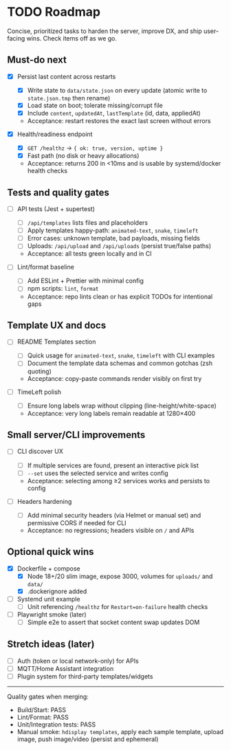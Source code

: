 # TODO Roadmap

Concise, prioritized tasks to harden the server, improve DX, and ship user-facing wins. Check items off as we go.

## Must-do next

- [x] Persist last content across restarts
  - [x] Write state to `data/state.json` on every update (atomic write to `state.json.tmp` then rename)
  - [x] Load state on boot; tolerate missing/corrupt file
  - [x] Include `content`, `updatedAt`, `lastTemplate` (id, data, appliedAt)
  - Acceptance: restart restores the exact last screen without errors

- [x] Health/readiness endpoint
  - [x] `GET /healthz` -> `{ ok: true, version, uptime }`
  - [x] Fast path (no disk or heavy allocations)
  - Acceptance: returns 200 in <10ms and is usable by systemd/docker health checks

## Tests and quality gates

- [ ] API tests (Jest + supertest)
  - [ ] `/api/templates` lists files and placeholders
  - [ ] Apply templates happy-path: `animated-text`, `snake`, `timeleft`
  - [ ] Error cases: unknown template, bad payloads, missing fields
  - [ ] Uploads: `/api/upload` and `/api/uploads` (persist true/false paths)
  - Acceptance: all tests green locally and in CI

- [ ] Lint/format baseline
  - [ ] Add ESLint + Prettier with minimal config
  - [ ] npm scripts: `lint`, `format`
  - Acceptance: repo lints clean or has explicit TODOs for intentional gaps

## Template UX and docs

- [ ] README Templates section
  - [ ] Quick usage for `animated-text`, `snake`, `timeleft` with CLI examples
  - [ ] Document the template data schemas and common gotchas (zsh quoting)
  - Acceptance: copy-paste commands render visibly on first try

- [ ] TimeLeft polish
  - [ ] Ensure long labels wrap without clipping (line-height/white-space)
  - Acceptance: very long labels remain readable at 1280×400

## Small server/CLI improvements

- [ ] CLI discover UX
  - [ ] If multiple services are found, present an interactive pick list
  - [ ] `--set` uses the selected service and writes config
  - Acceptance: selecting among ≥2 services works and persists to config

- [ ] Headers hardening
  - [ ] Add minimal security headers (via Helmet or manual set) and permissive CORS if needed for CLI
  - Acceptance: no regressions; headers visible on `/` and APIs

## Optional quick wins

- [x] Dockerfile + compose
  - [x] Node 18+/20 slim image, expose 3000, volumes for `uploads/` and `data/`
  - [x] .dockerignore added

- [ ] Systemd unit example
  - [ ] Unit referencing `/healthz` for `Restart=on-failure` health checks

- [ ] Playwright smoke (later)
  - [ ] Simple e2e to assert that socket content swap updates DOM

## Stretch ideas (later)

- [ ] Auth (token or local network-only) for APIs
- [ ] MQTT/Home Assistant integration
- [ ] Plugin system for third-party templates/widgets

---

Quality gates when merging:
- Build/Start: PASS
- Lint/Format: PASS
- Unit/Integration tests: PASS
- Manual smoke: `hdisplay templates`, apply each sample template, upload image, push image/video (persist and ephemeral)
